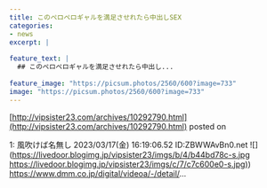 ```yaml
---
title: このペロペロギャルを満足させれたら中出しSEX
categories:
- news
excerpt: |
  
feature_text: |
  ## このペロペロギャルを満足させれたら中出し...
  
feature_image: "https://picsum.photos/2560/600?image=733"
image: "https://picsum.photos/2560/600?image=733"
---
```


[http://vipsister23.com/archives/10292790.html](http://vipsister23.com/archives/10292790.html)
posted on 

<!--more-->

1: 風吹けば名無し 2023/03/17(金) 16:19:06.52 ID:ZBWWAvBn0.net ![](https://livedoor.blogimg.jp/vipsister23/imgs/b/4/b44bd78c-s.jpg [https://livedoor.blogimg.jp/vipsister23/imgs/c/7/c7c600e0-s.jpg)](https://livedoor.blogimg.jp/vipsister23/imgs/c/7/c7c600e0-s.jpg)) https://www.dmm.co.jp/digital/videoa/-/detail/...
